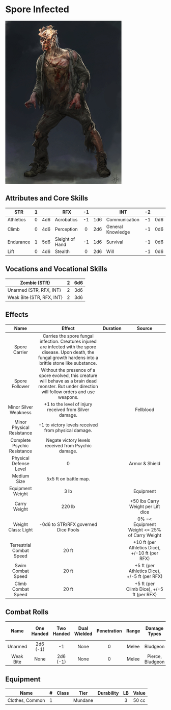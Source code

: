 # Spore Infected

![img](SporeInfected.png)

## Attributes and Core Skills

| STR       | 1 |    | RFX             | -1 |    | INT               | -2 |    |
| --------- | :-: | :-: | --------------- | :-: | :-: | ----------------- | :-: | :-: |
| Athletics | 0 | 4d6 | Acrobatics      | -1 | 1d6 | Communication     | -1 | 0d6 |
| Climb     | 0 | 4d6 | Perception      | 0 | 2d6 | General Knowledge | -1 | 0d6 |
| Endurance | 1 | 5d6 | Sleight of Hand | -1 | 1d6 | Survival          | -1 | 0d6 |
| Lift      | 0 | 4d6 | Stealth         | 0 | 2d6 | Will              | -1 | 0d6 |

## Vocations and Vocational Skills

| Zombie {STR}              | 2 | 6d6 |
| ------------------------- | :-: | :-: |
| Unarmed {STR, RFX, INT}   | 2 | 3d6 |
| Weak Bite {STR, RFX, INT} | 2 | 3d6 |

## Effects

|            Name            |                                                                                Effect                                                                                | Duration |                      Source                      |
| :-------------------------: | :-------------------------------------------------------------------------------------------------------------------------------------------------------------------: | :------: | :----------------------------------------------: |
|        Spore Carrier        | Carries the spore fungal infection. Creatures injured are infected with the spore disease. Upon death, the fungal growth hardens into a brittle stone like substance. |          |                                                  |
|       Spore Follower       |          Without the presence of a spore evolved, this creature will behave as a brain dead monster. But under direction will follow orders and use weapons.          |          |                                                  |
|    Minor Silver Weakness    |                                                        +1 to the level of injury received from Silver damage.                                                        |          |                    Fellblood                    |
|  Minor Physical Resistance  |                                                         -1 to victory levels received from physical damage.                                                         |          |                                                  |
| Complete Psychic Resistance |                                                         Negate victory levels received from  Psychic damage.                                                         |          |                                                  |
|   Physical Defense Level   |                                                                                   0                                                                                   |          |                      Armor & Shield                      |
|         Medium Size         |                                                                         5x5 ft on battle map.                                                                         |          |                                                  |
|      Equipment Weight      |                                                                                 3 lb                                                                                 |          |                    Equipment                    |
|        Carry Weight        |                                                                                220 lb                                                                                |          |        +50 lbs Carry Weight per Lift dice        |
|        Weight Class: Light        |                                                                  -0d6 to STR/RFX governed Dice Pools                                                                  |          |  0% =< Equipment Weight <= 25% of Carry Weight  |
|  Terrestrial Combat Speed  |                                                                                 20 ft                                                                                 |          | +10 ft (per Athletics Dice), +/-10 ft (per RFX) |
|      Swim Combat Speed      |                                                                                 20 ft                                                                                 |          |  +5 ft (per Athletics Dice), +/-5 ft (per RFX)  |
|     Climb Combat Speed     |                                                                                 20 ft                                                                                 |          |    +5 ft (per Climb Dice), +/-5 ft (per RFX)    |

## Combat Rolls

|   Name   | One<br />Handed | Two<br />Handed | Dual<br />Wielded | Penetration | Range | Damage<br />Types | Engageable<br />Opponents | Area Of<br />Effect | Resource<br />Class |
| :-------: | :-------------: | :-------------: | :---------------: | :---------: | :---: | :---------------: | :-----------------------: | :-----------------: | :-----------------: |
|  Unarmed  |  2d6<br />(-1)  |       -1       |       None       |      0      | Melee |     Bludgeon     |           Rapid           |        None        |        None        |
| Weak Bite |      None      |  2d6<br />(-1)  |       None       |      0      | Melee | Pierce, Bludgeon |        Rapid Max 2        |        None        |        None        |

## Equipment

| Name            | # | Class |  Tier  | Durability | LB | Value |
| --------------- | :-: | :---: | :-----: | :--------: | :-: | :---: |
| Clothes, Common | 1 |      | Mundane |            | 3 | 50 cc |
